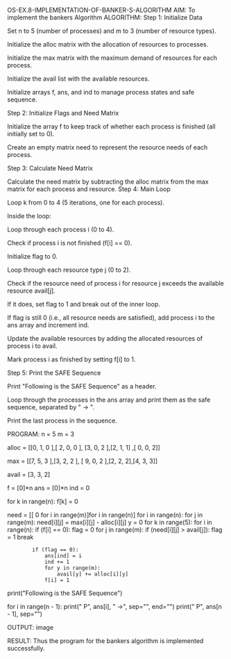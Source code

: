 OS-EX.8-IMPLEMENTATION-OF-BANKER-S-ALGORITHM
AIM:
To implement the bankers Algorithm
ALGORITHM:
Step 1: Initialize Data

Set n to 5 (number of processes) and m to 3 (number of resource types).

Initialize the alloc matrix with the allocation of resources to processes.

Initialize the max matrix with the maximum demand of resources for each process.

Initialize the avail list with the available resources.

Initialize arrays f, ans, and ind to manage process states and safe sequence.

Step 2: Initialize Flags and Need Matrix

Initialize the array f to keep track of whether each process is finished (all initially set to 0).

Create an empty matrix need to represent the resource needs of each process.

Step 3: Calculate Need Matrix

Calculate the need matrix by subtracting the alloc matrix from the max matrix for each process and resource.
Step 4: Main Loop

Loop k from 0 to 4 (5 iterations, one for each process).

Inside the loop:

Loop through each process i (0 to 4).

Check if process i is not finished (f[i] == 0).

Initialize flag to 0.

Loop through each resource type j (0 to 2).

Check if the resource need of process i for resource j exceeds the available resource avail[j].

If it does, set flag to 1 and break out of the inner loop.

If flag is still 0 (i.e., all resource needs are satisfied), add process i to the ans array and increment ind.

Update the available resources by adding the allocated resources of process i to avail.

Mark process i as finished by setting f[i] to 1.

Step 5: Print the SAFE Sequence

Print "Following is the SAFE Sequence" as a header.

Loop through the processes in the ans array and print them as the safe sequence, separated by " -> ".

Print the last process in the sequence.

PROGRAM:
n = 5
m = 3

alloc = [[0, 1, 0 ],[ 2, 0, 0 ],
        [3, 0, 2 ],[2, 1, 1] ,[ 0, 0, 2]]

max = [[7, 5, 3 ],[3, 2, 2 ],
        [ 9, 0, 2 ],[2, 2, 2],[4, 3, 3]]

avail = [3, 3, 2]

f = [0]*n
ans = [0]*n
ind = 0

for k in range(n):
    f[k] = 0

need = [[ 0 for i in range(m)]for i in range(n)]
for i in range(n):
    for j in range(m):
        need[i][j] = max[i][j] - alloc[i][j]
y = 0
for k in range(5):
    for i in range(n):
        if (f[i] == 0):
            flag = 0
            for j in range(m):
                if (need[i][j] > avail[j]):
                    flag = 1
                    break

            if (flag == 0):
                ans[ind] = i
                ind += 1
                for y in range(m):
                    avail[y] += alloc[i][y]
                f[i] = 1

print("Following is the SAFE Sequence")

for i in range(n - 1):
    print(" P", ans[i], " ->", sep="", end="")
print(" P", ans[n - 1], sep="")


OUTPUT:
image

RESULT:
Thus the program for the bankers algorithm is implemented successfully.
